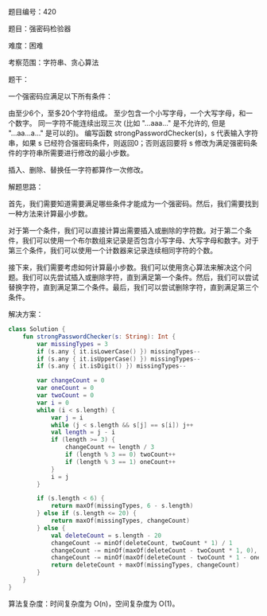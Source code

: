 题目编号：420

题目：强密码检验器

难度：困难

考察范围：字符串、贪心算法

题干：

一个强密码应满足以下所有条件：

由至少6个，至多20个字符组成。
至少包含一个小写字母，一个大写字母，和一个数字。
同一字符不能连续出现三次 (比如 "...aaa..." 是不允许的, 但是 "...aa...a..." 是可以的)。
编写函数 strongPasswordChecker(s)，s 代表输入字符串，如果 s 已经符合强密码条件，则返回0；否则返回要将 s 修改为满足强密码条件的字符串所需要进行修改的最小步数。

插入、删除、替换任一字符都算作一次修改。

解题思路：

首先，我们需要知道需要满足哪些条件才能成为一个强密码。然后，我们需要找到一种方法来计算最小步数。

对于第一个条件，我们可以直接计算出需要插入或删除的字符数。对于第二个条件，我们可以使用一个布尔数组来记录是否包含小写字母、大写字母和数字。对于第三个条件，我们可以使用一个计数器来记录连续相同字符的个数。

接下来，我们需要考虑如何计算最小步数。我们可以使用贪心算法来解决这个问题。我们可以先尝试插入或删除字符，直到满足第一个条件。然后，我们可以尝试替换字符，直到满足第二个条件。最后，我们可以尝试删除字符，直到满足第三个条件。

解决方案：

```kotlin
class Solution {
    fun strongPasswordChecker(s: String): Int {
        var missingTypes = 3
        if (s.any { it.isLowerCase() }) missingTypes--
        if (s.any { it.isUpperCase() }) missingTypes--
        if (s.any { it.isDigit() }) missingTypes--

        var changeCount = 0
        var oneCount = 0
        var twoCount = 0
        var i = 0
        while (i < s.length) {
            var j = i
            while (j < s.length && s[j] == s[i]) j++
            val length = j - i
            if (length >= 3) {
                changeCount += length / 3
                if (length % 3 == 0) twoCount++
                if (length % 3 == 1) oneCount++
            }
            i = j
        }

        if (s.length < 6) {
            return maxOf(missingTypes, 6 - s.length)
        } else if (s.length <= 20) {
            return maxOf(missingTypes, changeCount)
        } else {
            val deleteCount = s.length - 20
            changeCount -= minOf(deleteCount, twoCount * 1) / 1
            changeCount -= minOf(maxOf(deleteCount - twoCount * 1, 0), oneCount * 2) / 2
            changeCount -= minOf(maxOf(deleteCount - twoCount * 1 - oneCount * 2, 0), changeCount / 3) / 3
            return deleteCount + maxOf(missingTypes, changeCount)
        }
    }
}
```

算法复杂度：时间复杂度为 O(n)，空间复杂度为 O(1)。